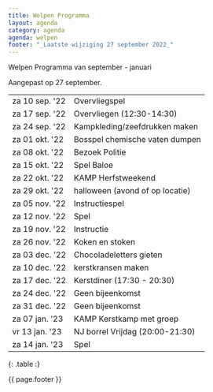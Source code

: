 ```yaml
---
title: Welpen Programma
layout: agenda
category: agenda
agenda: welpen
footer: "_Laatste wijziging 27 september 2022_"
---
```


Welpen Programma van september - januari

Aangepast op 27 september.

| | |
|---|---|
| za 10 sep. '22 | Overvliegspel
| za 17 sep. '22 | Overvliegen (12:30-14:30) |
| za 24 sep. '22 | Kampkleding/zeefdrukken maken |
| za 01 okt. '22 | Bosspel chemische vaten dumpen |
| za 08 okt. '22 | Bezoek Politie |
| za 15 okt. '22 | Spel Baloe |
| za 22 okt. '22 | KAMP Herfstweekend |
| za 29 okt. '22 | halloween (avond of op locatie) |
| za 05 nov. '22 | Instructiespel |
| za 12 nov. '22 | Spel |
| za 19 nov. '22 | Instructie |
| za 26 nov. '22 | Koken en stoken |
| za 03 dec. '22 | Chocoladeletters gieten |
| za 10 dec. '22 | kerstkransen maken |
| za 17 dec. '22 | Kerstdiner (17:30 - 20:30) |
| za 24 dec. '22 | Geen bijeenkomst |
| za 31 dec. '22 | Geen bijeenkomst |
| za 07 jan. '23 | KAMP Kerstkamp met groep |
| vr 13 jan. '23 | NJ borrel Vrijdag (20:00-21:30) |
| za 14 jan. '23 | Spel |
{: .table :}

{{ page.footer }}



